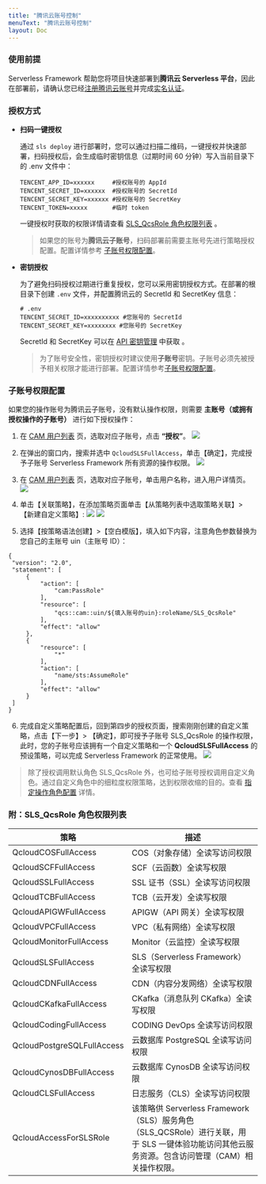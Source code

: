 ```yaml
---
title: "腾讯云账号控制"
menuText: "腾讯云账号控制"
layout: Doc
---
```


<!-- TODO: 更新 账号登陆 说明 -->

### 使用前提

Serverless Framework 帮助您将项目快速部署到**腾讯云 Serverless 平台**，因此在部署前，请确认您已经[注册腾讯云账号](https://cloud.tencent.com/document/product/378/17985)并完成[实名认证](https://cloud.tencent.com/document/product/378/10495)。

### 授权方式

- **扫码一键授权**

  通过 `sls deploy` 进行部署时，您可以通过扫描二维码，一键授权并快速部署，扫码授权后，会生成临时密钥信息（过期时间 60 分钟）写入当前目录下的 .env 文件中：

  ```
  TENCENT_APP_ID=xxxxxx     #授权账号的 AppId
  TENCENT_SECRET_ID=xxxxxx  #授权账号的 SecretId
  TENCENT_SECRET_KEY=xxxxxx #授权账号的 SecretKey
  TENCENT_TOKEN=xxxxx       #临时 token
  ```

  一键授权时获取的权限详情请查看 [SLS_QcsRole 角色权限列表](#list) 。

  > 如果您的账号为**腾讯云子账号**，扫码部署前需要主账号先进行策略授权配置。配置详情参考 [子账号权限配置](#2)。

- **密钥授权**

  为了避免扫码授权过期进行重复授权，您可以采用密钥授权方式。在部署的根目录下创建 `.env` 文件，并配置腾讯云的 SecretId 和 SecretKey 信息：

  ```
  # .env
  TENCENT_SECRET_ID=xxxxxxxxxx #您账号的 SecretId
  TENCENT_SECRET_KEY=xxxxxxxx #您账号的 SecretKey
  ```

  SecretId 和 SecretKey 可以在 [API 密钥管理](https://console.cloud.tencent.com/cam/capi) 中获取 。

  > 为了账号安全性，密钥授权时建议使用**子账号**密钥。子账号必须先被授予相关权限才能进行部署。配置详情参考[子账号权限配置](#2)。

<span id="2"></span>

### 子账号权限配置

如果您的操作账号为腾讯云子账号，没有默认操作权限，则需要 **主账号（或拥有授权操作的子账号）** 进行如下授权操作：

1. 在 [CAM 用户列表](https://console.cloud.tencent.com/cam/user) 页，选取对应子账号，点击 **“授权”**。
   ![](https://img.serverlesscloud.cn/20201121/1605961510862-%E5%B1%8F%E5%B9%95%E5%BF%AB%E7%85%A7%202020-11-21%2020.24.16.png)
2. 在弹出的窗口内，搜索并选中 `QcloudSLSFullAccess`，单击【确定】，完成授予子账号 Serverless Framework 所有资源的操作权限。
   ![](https://img.serverlesscloud.cn/20201121/1605961581339-%E5%B1%8F%E5%B9%95%E5%BF%AB%E7%85%A7%202020-11-21%2020.25.29.png)
3. 在 [CAM 用户列表](https://console.cloud.tencent.com/cam/user) 页，选取对应子账号，单击用户名称，进入用户详情页。
   ![](https://img.serverlesscloud.cn/20201121/1605961881460-%E5%B1%8F%E5%B9%95%E5%BF%AB%E7%85%A7%202020-11-21%2020.30.09.png)
4. 单击【关联策略】，在添加策略页面单击【从策略列表中选取策略关联】> 【新建自定义策略】:
   ![](https://img.serverlesscloud.cn/20201121/1605962160893-%E5%B1%8F%E5%B9%95%E5%BF%AB%E7%85%A7%202020-11-21%2020.33.04.png)
   ![](https://img.serverlesscloud.cn/20201121/1605962169320-%E5%B1%8F%E5%B9%95%E5%BF%AB%E7%85%A7%202020-11-21%2020.34.03.png)

5. 选择【按策略语法创建】>【空白模版】，填入如下内容，注意角色参数替换为您自己的主账号 uin（主账号 ID）：

```
{
 "version": "2.0",
 "statement": [
     {
         "action": [
             "cam:PassRole"
         ],
         "resource": [
             "qcs::cam::uin/${填入账号的uin}:roleName/SLS_QcsRole"
         ],
         "effect": "allow"
     },
     {
         "resource": [
             "*"
         ],
         "action": [
             "name/sts:AssumeRole"
         ],
         "effect": "allow"
     }
 ]
}
```

6. 完成自定义策略配置后，回到第四步的授权页面，搜索刚刚创建的自定义策略，点击【下一步】> 【确定】，即可授予子账号 SLS_QcsRole 的操作权限，此时，您的子账号应该拥有一个自定义策略和一个 **QcloudSLSFullAccess** 的预设策略，可以完成 Serverless Framework 的正常使用。
   ![](https://img.serverlesscloud.cn/20201121/1605962495451-%E5%B1%8F%E5%B9%95%E5%BF%AB%E7%85%A7%202020-11-21%2020.39.31.png)

> 除了授权调用默认角色 SLS_QcsRole 外，也可给子账号授权调用自定义角色。通过自定义角色中的细粒度权限策略，达到权限收缩的目的。查看 [指定操作角色配置](https://cloud.tencent.com/document/product/1154/45577) 详情。

<span id="list"></span>

### 附：SLS_QcsRole 角色权限列表

| 策略                       | 描述                                                                                                                                            |
| -------------------------- | ----------------------------------------------------------------------------------------------------------------------------------------------- |
| QcloudCOSFullAccess        | COS（对象存储）全读写访问权限                                                                                                                   |
| QcloudSCFFullAccess        | SCF（云函数）全读写权限                                                                                                                         |
| QcloudSSLFullAccess        | SSL 证书（SSL）全读写访问权限                                                                                                                   |
| QcloudTCBFullAccess        | TCB（云开发）全读写权限                                                                                                                         |
| QcloudAPIGWFullAccess      | APIGW（API 网关）全读写权限                                                                                                                     |
| QcloudVPCFullAccess        | VPC（私有网络）全读写权限                                                                                                                       |
| QcloudMonitorFullAccess    | Monitor（云监控）全读写权限                                                                                                                     |
| QcloudSLSFullAccess        | SLS（Serverless Framework）全读写权限                                                                                                           |
| QcloudCDNFullAccess        | CDN（内容分发网络）全读写权限                                                                                                                   |
| QcloudCKafkaFullAccess     | CKafka（消息队列 CKafka）全读写权限                                                                                                             |
| QcloudCodingFullAccess     | CODING DevOps 全读写访问权限                                                                                                                    |
| QcloudPostgreSQLFullAccess | 云数据库 PostgreSQL 全读写访问权限                                                                                                              |
| QcloudCynosDBFullAccess    | 云数据库 CynosDB 全读写访问权限                                                                                                                 |
| QcloudCLSFullAccess        | 日志服务（CLS）全读写访问权限                                                                                                                   |
| QcloudAccessForSLSRole     | 该策略供 Serverless Framework（SLS）服务角色（SLS_QCSRole）进行关联，用于 SLS 一键体验功能访问其他云服务资源。包含访问管理（CAM）相关操作权限。 |
